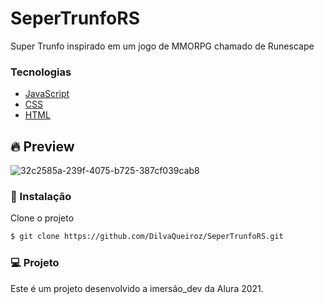 # SeperTrunfoRS

Super Trunfo inspirado em um jogo de MMORPG chamado de Runescape

### Tecnologias 
  - [JavaScript](https://devdocs.io/javascript/)
  - [CSS](https://devdocs.io/css/)
  - [HTML](https://devdocs.io/html/)

## 🔥 Preview
![32c2585a-239f-4075-b725-387cf039cab8](https://user-images.githubusercontent.com/48795370/113481687-47197c80-9471-11eb-8b70-6e51a189dce9.jpg)


### 🚀 Instalação

Clone o projeto
```sh
$ git clone https://github.com/DilvaQueiroz/SeperTrunfoRS.git 
```

### 💻 Projeto
Este é um projeto desenvolvido a imersão_dev da Alura 2021.


